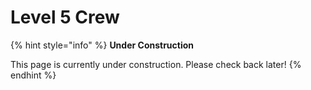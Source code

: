 # Level 5 Crew

{% hint style="info" %}
**Under Construction**

This page is currently under construction. Please check back later!
{% endhint %}
